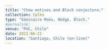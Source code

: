 ```yaml
---
title: "Chow motives and Bloch conjecture."
collection: talks
type: "Séminaire Mnëv, Hodge, Bloch."
#permalink: 
venue: "PUC, Chile"
date: 2021-06-21
location: "Santiago, Chile (on-line)"
---
```

